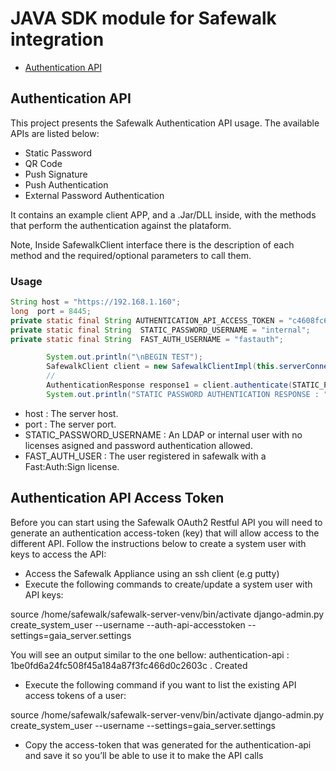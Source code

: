 # JAVA SDK module for Safewalk integration

* [Authentication API](#authentication-api)

<a name="authentication-api"></a>
## Authentication API

This project presents the Safewalk Authentication API usage. The available APIs are listed below: 

* Static Password 
* QR Code 
* Push Signature 
* Push Authentication 
* External Password Authentication

It contains an example client APP, and a .Jar/DLL inside, with the methods that perform the authentication against the plataform. 

Note, Inside SafewalkClient interface there is the description of each method and the required/optional parameters to call them. 

### Usage

```java
String host = "https://192.168.1.160";
long  port = 8445;
private static final String AUTHENTICATION_API_ACCESS_TOKEN = "c4608fc697e844829bb5a27cce13737250161bd0";
private static final String  STATIC_PASSWORD_USERNAME = "internal";
private static final String  FAST_AUTH_USERNAME = "fastauth";

        System.out.println("\nBEGIN TEST");
        SafewalkClient client = new SafewalkClientImpl(this.serverConnectivityHelper, ADMIN_API_ACCESS_TOKEN, AUTHENTICATION_API_ACCESS_TOKEN);
        //
        AuthenticationResponse response1 = client.authenticate(STATIC_PASSWORD_USERNAME, "12345");
        System.out.println("STATIC PASSWORD AUTHENTICATION RESPONSE : " + response1);
```
* host : The server host.
* port : The server port.
* STATIC_PASSWORD_USERNAME : An LDAP or internal user with no licenses asigned and password authentication allowed. 
* FAST_AUTH_USER : The user registered in safewalk with a Fast:Auth:Sign license.

## Authentication API Access Token
 
Before you can start using the Safewalk OAuth2 Restful API you will need to generate an authentication access-token (key) that will allow access to the different API.
Follow the instructions below to create a system user with keys to access the API:
* Access the Safewalk Appliance using an ssh client (e.g putty)
* Execute the following commands to create/update a system user with API keys: 

source /home/safewalk/safewalk-server-venv/bin/activate
 django-admin.py create_system_user --username <username> --auth-api-accesstoken --settings=gaia_server.settings

You will see an output similar to the one bellow:
  authentication-api : 1be0fd6a24fc508f45a184a87f3fc466d0c2603c . Created
*  Execute the following command if you want to list the existing API access tokens of a user:
 
 source /home/safewalk/safewalk-server-venv/bin/activate django-admin.py
  create_system_user --username <username> --settings=gaia_server.settings
* Copy the access-token that was generated for the authentication-api and save it so you’ll be able to use it to make the API calls
